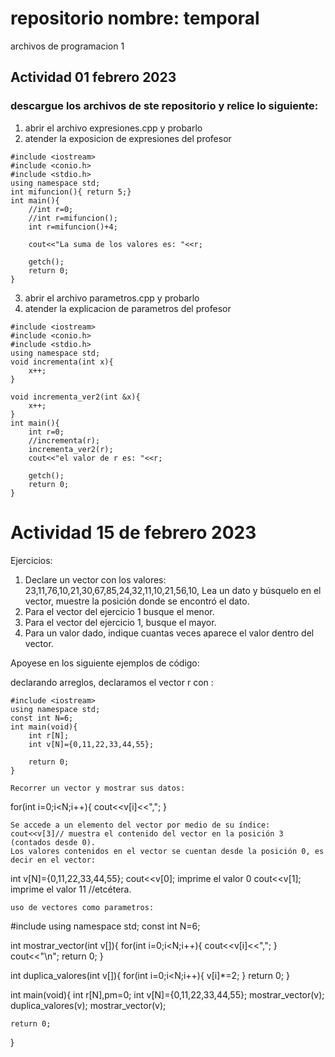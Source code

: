 # repositorio nombre: temporal
archivos de programacion 1
## Actividad 01 febrero 2023
### descargue los archivos de ste repositorio y relice lo siguiente:
1. abrir el archivo expresiones.cpp y probarlo
2. atender la exposicion de expresiones del profesor

```
#include <iostream>
#include <conio.h>
#include <stdio.h>
using namespace std;
int mifuncion(){ return 5;}
int main(){
	//int r=0;
	//int r=mifuncion();
	int r=mifuncion()+4;
	
	cout<<"La suma de los valores es: "<<r;

	getch();
	return 0;
}
```

3. abrir el archivo parametros.cpp y probarlo
4. atender la explicacion de parametros del profesor

```
#include <iostream>
#include <conio.h>
#include <stdio.h>
using namespace std;
void incrementa(int x){ 
	x++;
}

void incrementa_ver2(int &x){ 
	x++;
}
int main(){
	int r=0;
	//incrementa(r);
	incrementa_ver2(r);
	cout<<"el valor de r es: "<<r;

	getch();
	return 0;
}
```
# Actividad 15 de febrero 2023
Ejercicios:
1. Declare un vector con los valores: 23,11,76,10,21,30,67,85,24,32,11,10,21,56,10, 
Lea un dato y búsquelo en el vector, muestre la posición donde se encontró el dato.
2. Para el vector del ejercicio 1 busque el menor.
3. Para el vector del ejercicio 1, busque el mayor.
4. Para un valor dado, indique cuantas veces aparece el valor dentro del vector.

Apoyese en los siguiente ejemplos de código:

declarando arreglos, declaramos el vector r con :
```
#include <iostream>
using namespace std;
const int N=6;
int main(void){
    int r[N];
    int v[N]={0,11,22,33,44,55};
    
    return 0;
}

Recorrer un vector y mostrar sus datos:
```
for(int i=0;i<N;i++){
        cout<<v[i]<<",";
}

```
Se accede a un elemento del vector por medio de su índice:
cout<<v[3]// muestra el contenido del vector en la posición 3 (contados desde 0).
Los valores contenidos en el vector se cuentan desde la posición 0, es decir en el vector:
```
int v[N]={0,11,22,33,44,55};
 cout<<v[0]; imprime el valor 0
 cout<<v[1]; imprime el valor 11
 //etcétera.
```
uso de vectores como parametros:
```
#include <iostream>
using namespace std;
const int N=6;

int mostrar_vector(int v[]){
    for(int i=0;i<N;i++){
        cout<<v[i]<<",";
    }
    cout<<"\n";
    return 0;
}

int duplica_valores(int v[]){
    for(int i=0;i<N;i++){
        v[i]*=2;
    }
    return 0;
}

int main(void){
    int r[N],pm=0;
    int v[N]={0,11,22,33,44,55};
    mostrar_vector(v);
    duplica_valores(v);
    mostrar_vector(v);
    
    return 0;
}

```
